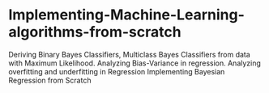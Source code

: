 # Implementing-Machine-Learning-algorithms-from-scratch
Deriving Binary Bayes Classifiers, Multiclass Bayes Classifiers from data with Maximum Likelihood.
Analyzing Bias-Variance in regression.
Analyzing overfitting and underfitting in Regression
Implementing Bayesian Regression from Scratch
